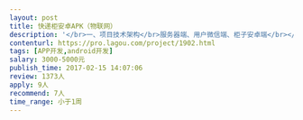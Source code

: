 ```yaml
---                
layout: post       
title: 快递柜安卓APK（物联网）           
description: '</br>一、项目技术架构</br>服务器端、用户微信端、柜子安卓端</br></br>二、业务逻辑</br>服务器端，发送取货码到柜子安卓端和用户微信端，用户凭取货码在柜子上取货，柜子上电磁锁有微动开关，柜门开着或关闭时均触发微动开关，发送开关状态给服务器端</br></br>三、可参考产品：</br>丰巢快递柜</br></br></br>四、其它说明：</br>服务器端正在开发，随时可以进行联调</br>现在需求寻找技术小伙伴，帮忙开发柜子安卓端（功能相对简单，所以希望7天内完成开发）</br>研发人员需在北京</br></br>五、为您提供</br>电磁锁、服务器端交互接口</br>'     
contenturl: https://pro.lagou.com/project/1902.html      
tags: [APP开发,android开发]            
salary: 3000-5000元          
publish_time: 2017-02-15 14:07:06         
review: 1373人                   
apply: 9人                   
recommend: 7人                   
time_range: 小于1周              
---                 
```

